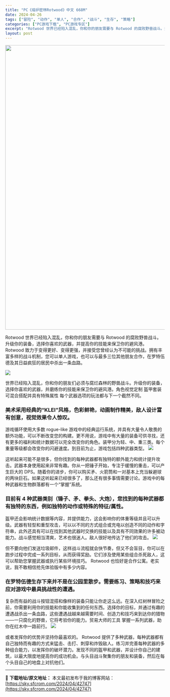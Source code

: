 ```yaml
---
title: "PC《熔炉密林Rotwood》中文 668M"
date: 2024-04-26
tags: ["冒险", "动作", "单人", "合作", "战斗", "生存", "策略"]
categories: ["PC游戏下载", "PC游戏专区"]
excerpt: "Rotwood 世界已经陷入混乱，你和你的朋友需要与 Rotwood 的腐败野兽战斗。升级你的装备，选择你喜欢的武器，并提高你的技能来保卫你的避风港。 Rotwood 致力于变得更好、变得更强，并接受您曾经认为不可能的挑战。拥有丰富多样的战斗机制，您可以单人游戏，也可以与最多三位其他朋友合作，在罗特&hellip;"
layout: post
---
```


<img class="size-full wp-image-42748 aligncenter" src="https://sky.sfcrom.com/wp-content/uploads/2024/04/2024042604504558.webp" alt="" width="600" height="900" />

Rotwood 世界已经陷入混乱，你和你的朋友需要与 Rotwood 的腐败野兽战斗。升级你的装备，选择你喜欢的武器，并提高你的技能来保卫你的避风港。 Rotwood 致力于变得更好、变得更强，并接受您曾经认为不可能的挑战。拥有丰富多样的战斗机制，您可以单人游戏，也可以与最多三位其他朋友合作，在罗特伍德及其日益疯狂的居民中杀出一条血路。

<img class="aligncenter" src="https://sky.sfcrom.com/wp-content/uploads/2024/04/20240426125355-575e6.jpeg" />

<span>世界已经陷入混乱，你和你的朋友们必须与腐烂森林的野兽战斗。升级你的装备，选择你喜欢的武器，并磨练你的技能来保卫你的避风港。角色视觉定制 盔甲套装可混合搭配并具有特殊属性 每个武器选项的玩法都与下一个截然不同。</span>
<h3><span>美术采用经典的“KLEI”风格，色彩鲜艳，动画制作精美，敌人设计富有创意，视觉效果令人惊叹。</span></h3>
<span>游戏循环使用大多数 rogue-like 游戏中的经典运行系统，并具有大量令人敬畏的额外功能，可以不断改变您的构建。更不用说，游戏中有大量的装备可供寻找，还有更多的福利和统计数据可以完全改变你的角色。装甲分为轻、中、重三类。每个重量等级都会改变你的闪避速度。到目前为止，游戏包括四种武器类型。</span>

<img class="aligncenter" src="https://sky.sfcrom.com/wp-content/uploads/2024/04/20240426125358-374b7.jpeg" />

<span>这听起来可能不是很多，但你找到的每种武器都有独特的额外能力和统计提升攻击。武器本身使用起来非常有趣。你从一把锤子开始，专注于缓慢的重击，可以产生巨大的 DPS。随着你的进步，你可以购买矛、火箭筒和一对基本上充当躲避球的两块巨石。如果这听起来已经很多了，那么还有很多事情需要讨论。游戏中的每种武器和生物群落都有一个“掌握”系统。</span>
<h3><span>目前有 4 种武器类别（锤子、矛、拳头、大炮），您找到的每种武器都有独特的东西，例如独特的动作或特殊的特征/属性。</span></h3>
<span>盔甲还会影响统计数据等内容，并提供能力，这会影响你的体重等级并且可以升级。武器有轻型和重型攻击，可以以不同的方式组合或充电以创造不同的动作和字符串，此外还具有可以在找到其他武器时交换的技能以及具有不同效果的许多被动能力。战斗感觉相当清爽，艺术也很迷人。敌人很好地传达了他们的攻击。</span>

<img class="aligncenter" src="https://sky.sfcrom.com/wp-content/uploads/2024/04/20240426125359-2d771.jpeg" />

<span>但不要向他们发送垃圾邮件，这样战斗流程就会快节奏，但又不会盲目，你可以在跑步过程中完成一系列目标，从而获得奖励。它们涉及使用某些组合杀死敌人，这可以帮助您掌握武器或执行某些环境技巧。 Rotwood 也恰好是合作公寓。老实说，我不敢相信抢先体验版中有多少内容。</span>
<h3><span>在罗特伍德生存下来并不是在公园里散步。需要练习、策略和技巧来应对游戏中最具挑战性的遭遇。</span></h3>
<span>复杂而有益的战斗按钮混搭和像样的装备只能让你走这么远。在深入红树林冒险之前，你需要利用你的技能和你能收集到的任何东西。选择你的目标，并通过有趣的遭遇战杀出一条血路，这些遭遇战越来越需要时间、创造力和技巧来到达你的猎物——一只腐化的野兽，它将考验你的能力。贸易大师的工具 掌握一系列武器，助你在红木中一路前行。</span>

<img class="aligncenter" src="https://sky.sfcrom.com/wp-content/uploads/2024/04/20240426125400-4cee1.jpeg" />

或者发挥你的优势并坚持你最喜欢的。 Rotwood 提供了多种武器，每种武器都有自己独特而有趣的方式来猛击、击打、刺穿和炸毁敌人。练习并完善每种武器的多种组合能力，以发挥你的破坏潜力。发现不同的盔甲和武器，并设计你自己的建筑，以最大限度地提高你的成功机会。与头目战斗聚集你的朋友和装备，然后在每个头目自己的地盘上对抗他们。

---
📖 **下载地址/原文地址：** 本文最初发布于我的博客网站：[https://sky.sfcrom.com/2024/04/42747](https://sky.sfcrom.com/2024/04/42747)
